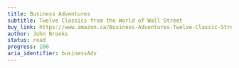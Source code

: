 ```yaml
---
title: Business Adventures
subtitle: Twelve Classics from the World of Wall Street
buy_link: https://www.amazon.ca/Business-Adventures-Twelve-Classic-Street/dp/1497644895/ref=sr_1_1?s=books&ie=UTF8&qid=1479091076&sr=1-1&keywords=business+adventures
author: John Brooks
status: read
progress: 100
aria_identifier: businessAdv
---
```

